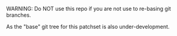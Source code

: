 WARNING: Do NOT use this repo if you are not use to re-basing git branches.

As the "base" git tree for this patchset is also under-development.
